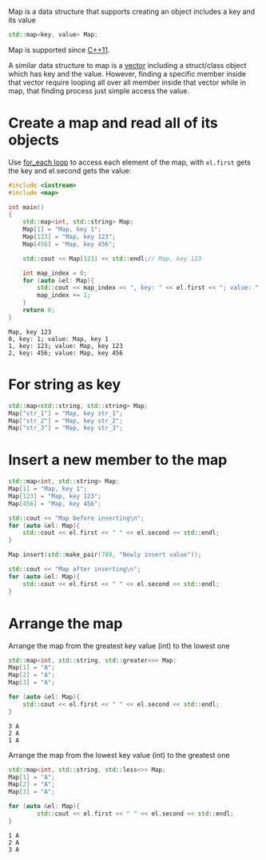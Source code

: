 Map is a data structure that supports creating an object includes a key and its value

```cpp
std::map<key, value> Map;
```
Map is supported since [C++11](https://github.com/TranPhucVinh/Cplusplus#c11).

A similar data structure to map is a [vector]() including a struct/class object which has key and the value. However, finding a specific member inside that vector require looping all over all member inside that vector while in map, that finding process just simple access the value.

# Create a map and read all of its objects

Use [for_each loop](../Introduction/Function/README.md#for-each-loop) to access each element of the map, with ``el.first`` gets the key and el.second gets the value:
```cpp
#include <iostream>
#include <map>

int main()
{
    std::map<int, std::string> Map;
    Map[1] = "Map, key 1";
    Map[123] = "Map, key 123";
    Map[456] = "Map, key 456";

    std::cout << Map[123] << std::endl;// Map, key 123

    int map_index = 0;
    for (auto &el: Map){
        std::cout << map_index << ", key: " << el.first << "; value: " << el.second << std::endl;
        map_index += 1;
    }
    return 0;
}
```
```
Map, key 123
0, key: 1; value: Map, key 1
1, key: 123; value: Map, key 123
2, key: 456; value: Map, key 456
```
# For string as key
```cpp
std::map<std::string, std::string> Map;
Map["str_1"] = "Map, key str_1";
Map["str_2"] = "Map, key str_2";
Map["str_3"] = "Map, key str_3";
```
# Insert a new member to the map

```cpp
std::map<int, std::string> Map;
Map[1] = "Map, key 1";
Map[123] = "Map, key 123";
Map[456] = "Map, key 456";

std::cout << "Map before inserting\n";
for (auto &el: Map){
    std::cout << el.first << " " << el.second << std::endl;
}

Map.insert(std::make_pair(789, "Newly insert value"));

std::cout << "Map after inserting\n";
for (auto &el: Map){
    std::cout << el.first << " " << el.second << std::endl;
}
```
# Arrange the map

Arrange the map from the greatest key value (int) to the lowest one

```cpp
std::map<int, std::string, std::greater<>> Map;
Map[1] = "A";
Map[2] = "A";
Map[3] = "A";

for (auto &el: Map){
    std::cout << el.first << " " << el.second << std::endl;
}
```
```
3 A
2 A
1 A
```
Arrange the map from the lowest key value (int) to the greatest one
```cpp
std::map<int, std::string, std::less<>> Map;
Map[1] = "A";
Map[2] = "A";
Map[3] = "A";

for (auto &el: Map){
		std::cout << el.first << " " << el.second << std::endl;
}
```
```
1 A
2 A
3 A
```
